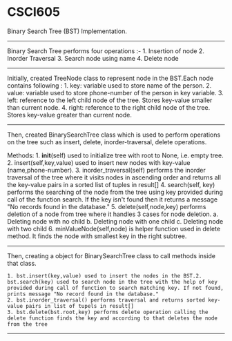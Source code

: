 # CSCI605
Binary Search Tree (BST) Implementation.
___________________________________________________________________________________________________________________________________________
Binary Search Tree performs four operations :-
    1. Insertion of node
    2. Inorder Traversal
    3. Search node using name
    4. Delete node
__________________________________________________________________________________________________________________________________________
Initially, created TreeNode class to represent node in the BST.Each node contains following :
    1. key: variable used to store name of the person.
    2. value: variable used to store phone-number of the person in key variable.
    3. left: reference to the left child node of the tree. Stores key-value smaller than current node.
    4. right: reference to the right child node of the tree. Stores key-value greater than current node.
__________________________________________________________________________________________________________________________________________
Then, created BinarySearchTree class which is used to perform operations on the tree such as insert, delete, inorder-traversal, delete operations.

Methods:
    1. __init__(self) used to initialize tree with root to None, i.e. empty tree.
    2. insert(self,key,value) used to insert new nodes with key-value (name,phone-number).
    3. inorder_traversal(self) performs the inorder traversal of the tree where it visits nodes in ascending order and returns all the key-value pairs in a sorted list of tuples in result[]
    4. search(self, key) performs the searching of the node from the tree using key provided during call of the function search. If the key isn't found then it returns a message "No records found in the database."
    5. delete(self,node,key) performs deletion of a node from tree where it handles 3 cases for node deletion.
        a. Deleting node with no child
        b. Deleting node with one child
        c. Deleting node with two child
    6. minValueNode(self,node) is helper function used in delete method. It finds the node with smallest key in the right subtree.
__________________________________________________________________________________________________________________________________________
Then, creating a object for BinarySearchTree class to call methods inside that class.

    1. bst.insert(key,value) used to insert the nodes in the BST.2. bst.search(key) used to search node in the tree with the help of key provided during call of function to search matching key. If not found, prints message "No record found in the database."
    2. bst.inorder_traversal() performs traversal and returns sorted key-value pairs in list of tupels in result[]
    3. bst.delete(bst.root,key) performs delete operation calling the delete function finds the key and according to that deletes the node from the tree
_________________________________________________________________________________________________________________________________________